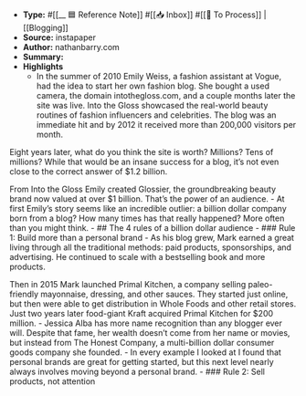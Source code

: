 - **Type:** #[[__ 🟦  Reference Note]] #[[📥 Inbox]] #[[📝 To Process]] | [[Blogging]]
- **Source:**  instapaper
- **Author:** nathanbarry.com
- **Summary:**
- **Highlights**
    - In the summer of 2010 Emily Weiss, a fashion assistant at Vogue, had the idea to start her own fashion blog. She bought a used camera, the domain intothegloss.com, and a couple months later the site was live. Into the Gloss showcased the real-world beauty routines of fashion influencers and celebrities. The blog was an immediate hit and by 2012 it received more than 200,000 visitors per month. 

Eight years later, what do you think the site is worth? Millions? Tens of millions? While that would be an insane success for a blog, it’s not even close to the correct answer of $1.2 billion. 

From Into the Gloss Emily created Glossier, the groundbreaking beauty brand now valued at over $1 billion. That’s the power of an audience. 
    - At first Emily’s story seems like an incredible outlier: a billion dollar company born from a blog? How many times has that really happened? More often than you might think. 
    - ## The 4 rules of a billion dollar audience
        - ### Rule 1: Build more than a personal brand
            - As his blog grew, Mark earned a great living through all the traditional methods: paid products, sponsorships, and advertising. He continued to scale with a bestselling book and more products.

Then in 2015 Mark launched Primal Kitchen, a company selling paleo-friendly mayonnaise, dressing, and other sauces. They started just online, but then were able to get distribution in Whole Foods and other retail stores. Just two years later food-giant Kraft acquired Primal Kitchen for $200 million. 
            - Jessica Alba has more name recognition than any blogger ever will. Despite that fame, her wealth doesn’t come from her name or movies, but instead from The Honest Company, a multi-billion dollar consumer goods company she founded. 
            - In every example I looked at I found that personal brands are great for getting started, but this next level nearly always involves moving beyond a personal brand. 
        - ### Rule 2: Sell products, not attention
